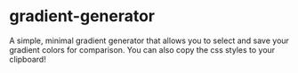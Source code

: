 # gradient-generator

A simple, minimal gradient generator that allows you to select and save your gradient colors for comparison.
You can also copy the css styles to your clipboard!